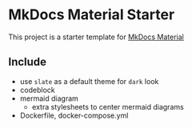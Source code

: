 # MkDocs Material Starter

This project is a starter template for [MkDocs Material](https://github.com/squidfunk/mkdocs-material)

## Include
- use `slate` as a default theme for `dark` look
- codeblock
- mermaid diagram
  - extra stylesheets to center mermaid diagrams
- Dockerfile, docker-compose.yml
